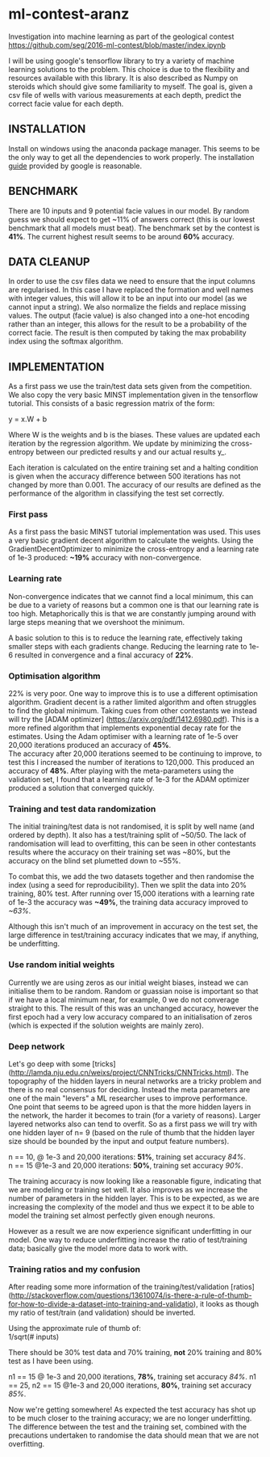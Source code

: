 # ml-contest-aranz
Investigation into machine learning as part of the geological contest 
https://github.com/seg/2016-ml-contest/blob/master/index.ipynb

I will be using google's tensorflow library to try a variety of machine learning solutions to the problem. This choice is due to the flexibility and resources available with this library. It is also described as Numpy on steroids which should give some familiarity to myself. 
The goal is, given a csv file of wells with various measurements at each depth, predict the correct facie value for each depth. 
 
## INSTALLATION
Install on windows using the anaconda package manager. This seems to be the only way to get all the dependencies to work properly. The installation [guide](https://www.tensorflow.org/get_started/os_setup#anaconda_installation) provided by google is reasonable.
 
## BENCHMARK 
There are 10 inputs and 9 potential facie values in our model. By random guess we should expect to get ~11% of answers correct (this is our lowest benchmark that all models must beat). The benchmark set by the contest is **41%**. The current highest result seems to be around **60%** accuracy. 
 
## DATA CLEANUP 
In order to use the csv files data we need to ensure that the input columns are regularised. In this case I have replaced the formation and well names with integer values, this will allow it to be an input into our model (as we cannot input a string). We also normalize the fields and replace missing values. 
The output (facie value) is also changed into a one-hot encoding rather than an integer, this allows for the result to be a probability of the correct facie. The result is then computed by taking the max probability index using the softmax algorithm. 
 
## IMPLEMENTATION 
As a first pass we use the train/test data sets given from the competition. We also copy the very basic MINST implementation given in the tensorflow tutorial. This consists of a basic regression matrix of the form:

y = x.W + b

Where W is the weights and b is the biases. These values are updated each iteration by the regression algorithm. We update by minimizing the cross-entropy between our predicted results y and our actual results y_.

Each iteration is calculated on the entire training set and a halting condition is given when the accuracy difference between 500 iterations has not changed by more than 0.001. 
The accuracy of our results are defined as the performance of the algorithm in classifying the test set correctly. 

### First pass 
As a first pass the basic MINST tutorial implementation was used. This uses a very basic gradient decent algorithm to calculate the weights. Using the GradientDecentOptimizer to minimize the cross-entropy and a learning rate of 1e-3 produced: **~19%** accuracy with non-convergence.

### Learning rate
Non-convergence indicates that we cannot find a local minimum, this can be due to a variety of reasons but a common one is that our learning rate is too high. Metaphorically this is that we are constantly jumping around with large steps meaning that we overshoot the minimum.

A basic solution to this is to reduce the learning rate, effectively taking smaller steps with each gradients change. Reducing the learning rate to 1e-6 resulted in convergence and a final accuracy of **22%**.

### Optimisation algorithm 
22% is very poor. One way to improve this is to use a different optimisation algorithm. Gradient decent is a rather limited algorithm and often struggles to find the global minimum. Taking cues from other contestants we instead will try the [ADAM optimizer] (https://arxiv.org/pdf/1412.6980.pdf). This is a more refined algorithm that implements exponential decay rate for the estimates. Using the Adam optimiser with a learning rate of 1e-5 over 20,000 iterations produced an accuracy of **45%**.  
The accuracy after 20,000 iterations seemed to be continuing to improve, to test this I increased the number of iterations to 120,000. This produced an accuracy of **48%**. After playing with the meta-parameters using the validation set, I found that a learning rate of 1e-3 for the ADAM optimizer produced a solution that converged quickly.

### Training and test data randomization 
The initial training/test data is not randomised, it is split by well name (and ordered by depth). It also has a test/training split of ~50/50. The lack of randomisation will lead to overfitting, this can be seen in other contestants results where the accuracy on their training set was ~80%, but the accuracy on the blind set plumetted down to ~55%. 

To combat this, we add the two datasets together and then randomise the index (using a seed for reproducibility). Then we split the data into 20% training, 80% test. After running over 15,000 iterations with a learning rate of 1e-3 the accuracy was **~49%**, the training data accuracy improved to *~63%*. 

Although this isn't much of an improvement in accuracy on the test set, the large difference in test/training accuracy indicates that we may, if anything, be underfitting.

### Use random initial weights 
Currently we are using zeros as our initial weight biases, instead we can initialise them to be random. Random or guassian noise is important so that if we have a local minimum near, for example, 0 we do not converage straight to this. The result of this was an unchanged accuracy, however the first epoch had a very low accuracy compared to an initialisation of zeros (which is expected if the solution weights are mainly zero). 

### Deep network 
Let's go deep with some [tricks] (http://lamda.nju.edu.cn/weixs/project/CNNTricks/CNNTricks.html).
The topography of the hidden layers in neural networks are a tricky problem and there is no real consensus for deciding. Instead the meta parameters are one of the main "levers" a ML researcher uses to improve performance. One point that seems to be agreed upon is that the more hidden layers in the network, the harder it becomes to train (for a variety of reasons). Larger layered networks also can tend to overfit. So as a first pass we will try with one hidden layer of n= 9 (based on the rule of thumb that the hidden layer size should be bounded by the input and output feature numbers). 
 
n == 10, @ 1e-3 and 20,000 iterations: **51%**, training set accuracy *84%*.  
n == 15 @1e-3 and 20,000 iterations: **50%**, training set accuracy *90%*.

The training accuracy is now looking like a reasonable figure, indicating that we are modeling or training set well. It also improves as we increase the number of parameters in the hidden layer. This is to be expected, as we are increasing the complexity of the model and thus we expect it to be able to model the training set almost perfectly given enough neurons. 

However as a result we are now experience significant underfitting in our model. One way to reduce underfitting increase the ratio of test/training data; basically give the model more data to work with.

### Training ratios and my confusion
After reading some more information of the training/test/validation [ratios] (http://stackoverflow.com/questions/13610074/is-there-a-rule-of-thumb-for-how-to-divide-a-dataset-into-training-and-validatio), it looks as though my ratio of test/train (and validation) should be inverted.

Using the approximate rule of thumb of:  
1/sqrt(# inputs) 

There should be 30% test data and 70% training, **not** 20% training and 80% test as I have been using.

n1 == 15 @ 1e-3 and 20,000 iterations, **78%**, training set accuracy *84%*.
n1 == 25, n2 == 15 @1e-3 and 20,000 iterations, **80%**, training set accuracy *85%*.  

Now we're getting somewhere! As expected the test accuracy has shot up to be much closer to the training accuracy; we are no longer underfitting. The difference between the test and the training set, combined with the precautions undertaken to randomise the data should mean that we are not overfitting.
 
 
